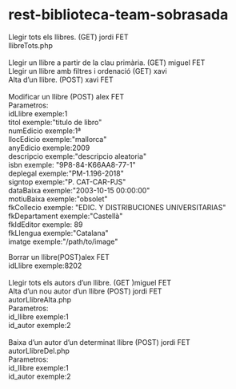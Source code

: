 # rest-biblioteca-team-sobrasada
Llegir tots els llibres. (GET) jordi FET<br>
llibreTots.php<br>
<br>
Llegir un llibre a partir de la clau primària. (GET) miguel FET<br>
Llegir un llibre amb filtres i ordenació (GET) xavi<br>
Alta d’un llibre. (POST)  xavi FET<br><br>
Modificar un llibre (POST) alex FET<br>
Parametros:<br>
idLlibre exemple:1<br>
titol exemple:"titulo de libro"<br>
numEdicio exemple:1ª<br>
llocEdicio exemple:"mallorca"<br>
anyEdicio exemple:2009 <br>
descripcio exemple:"descripcio aleatoria" <br>
isbn exemple: "9P8-84-K66AA8-77-1"<br>
deplegal exemple:"PM-1.196-2018" <br>
signtop exemple:"P. CAT-CAR-PJS" <br>
dataBaixa exemple:"2003-10-15 00:00:00"<br>
motiuBaixa exemple:"obsolet"<br>
fkCollecio exemple: "EDIC. Y DISTRIBUCIONES UNIVERSITARIAS" <br>
fkDepartament exemple:"Castellà" <br>
fkIdEditor exemple: 89 <br>
fkLlengua exemple:"Catalana"<br>
imatge exemple:"/path/to/image"<br>

Borrar un llibre(POST)alex FET<br>
idLlibre exemple:8202<br><br>
Llegir tots els autors d’un llibre. (GET )miguel FET<br>
Alta d’un nou autor d’un llibre (POST) jordi FET<br>
autorLlibreAlta.php<br>
Parametros:<br>
id_llibre exemple:1<br>
id_autor exemple:2<br>
<br>
Baixa d’un autor d’un determinat llibre (POST) jordi FET<br>
autorLlibreDel.php<br>
Parametros:<br>
id_llibre exemple:1<br>
id_autor exemple:2<br>
